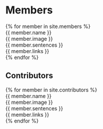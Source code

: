 ---
---

# Members

<div class="grid-container">
  {% for member in site.members %}
    <div class="grid-item">
      <div class="container-content">
        {{ member.name }}
      </div>
      <div class="container-content">
        {{ member.image }}
      </div>
      <div class="container-content">
        {{ member.sentences }}
      </div>
      <div class="container-content">
        {{ member.links }}
      </div>
    </div>
  {% endfor %}
</div>
<h2 class="h2-margin-top">Contributors</h2>
<div class="grid-container">
  {% for member in site.contributors %}
    <div class="grid-item">
      <div class="container-content">
        {{ member.name }}
      </div>
      <div class="container-content">
        {{ member.image }}
      </div>
      <div class="container-content">
        {{ member.sentences }}
      </div>
      <div class="container-content">
        {{ member.links }}
      </div>
    </div>
  {% endfor %}
</div>
